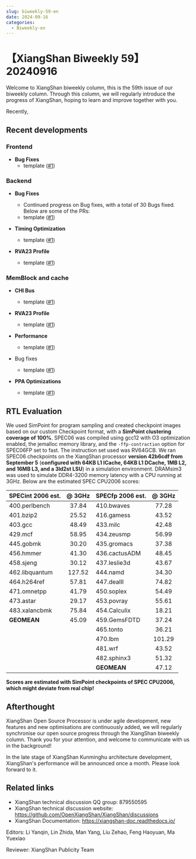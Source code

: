 ```yaml
---
slug: biweekly-59-en
date: 2024-09-16
categories:
  - Biweekly-en
---
```


# 【XiangShan Biweekly 59】20240916

Welcome to XiangShan biweekly column, this is the 59th issue of our biweekly column. Through this column, we will regularly introduce the progress of XiangShan, hoping to learn and improve together with you.

Recently,

<!-- more -->
## Recent developments

### Frontend

- **Bug Fixes**
    - template ([#1](https://github.com/OpenXiangShan/XiangShan/pull/1))

### Backend

- **Bug Fixes**
    - Continued progress on Bug fixes, with a total of 30 Bugs fixed. Below are some of the PRs:
    - template ([#1](https://github.com/OpenXiangShan/XiangShan/pull/1))

- **Timing Optimization**
    - template ([#1](https://github.com/OpenXiangShan/XiangShan/pull/1))

- **RVA23 Profile**
    - template ([#1](https://github.com/OpenXiangShan/XiangShan/pull/1))

### MemBlock and cache


- **CHI Bus**
    - template ([#1](https://github.com/OpenXiangShan/XiangShan/pull/1))

- **RVA23 Profile**
    - template ([#1](https://github.com/OpenXiangShan/XiangShan/pull/1))

- **Performance**
    - template ([#1](https://github.com/OpenXiangShan/XiangShan/pull/1))

- Bug fixes
    - template ([#1](https://github.com/OpenXiangShan/XiangShan/pull/1))

- **PPA Optimizations**
    - template ([#1](https://github.com/OpenXiangShan/XiangShan/pull/1))

## RTL Evaluation

We used SimPoint for program sampling and created checkpoint images based on our custom Checkpoint format, with a **SimPoint clustering coverage of 100%**. SPEC06 was compiled using gcc12 with O3 optimization enabled, the jemalloc memory library, and the `-ffp-contraction` option for SPEC06FP set to fast. The instruction set used was RV64GCB. We ran SPEC06 checkpoints on the XiangShan processor **version 42b6cdf from September 5** (**configured with 64KB L1 ICache, 64KB L1 DCache, 1MB L2, and 16MB L3, and a 3ld2st LSU**) in a simulation environment. DRAMsim3 was used to simulate DDR4-3200 memory latency with a CPU running at 3GHz. Below are the estimated SPEC CPU2006 scores:

| SPECint 2006 est. | @ 3GHz | SPECfp 2006 est.  | @ 3GHz |
| :---------------- | :----: | :---------------- | :----: |
| 400.perlbench     | 37.84  | 410.bwaves        | 77.28  |
| 401.bzip2         | 25.52  | 416.gamess        | 43.52  |
| 403.gcc           | 48.49  | 433.milc          | 42.48  |
| 429.mcf           | 58.95  | 434.zeusmp        | 56.99  |
| 445.gobmk         | 30.20  | 435.gromacs       | 37.38  |
| 456.hmmer         | 41.30  | 436.cactusADM     | 48.45  |
| 458.sjeng         | 30.12  | 437.leslie3d      | 43.67  |
| 462.libquantum    | 127.52 | 444.namd          | 34.30  |
| 464.h264ref       | 57.81  | 447.dealII        | 74.82  |
| 471.omnetpp       | 41.79  | 450.soplex        | 54.49  |
| 473.astar         | 29.17  | 453.povray        | 55.61  |
| 483.xalancbmk     | 75.84  | 454.Calculix      | 18.21  |
| **GEOMEAN**       | 45.09  | 459.GemsFDTD      | 37.24  |
|                   |        | 465.tonto         | 36.21  |
|                   |        | 470.lbm           | 101.29 |
|                   |        | 481.wrf           | 43.52  |
|                   |        | 482.sphinx3       | 51.32  |
|                   |        | **GEOMEAN**       | 47.12  |

**Scores are estimated with SimPoint checkpoints of SPEC CPU2006, which might deviate from real chip!**

## Afterthought

XiangShan Open Source Processor is under agile development, new features and new optimisations are continuously added, we will regularly synchronise our open source progress through the XiangShan biweekly column. Thank you for your attention, and welcome to communicate with us in the background!

In the late stage of XiangShan Kunminghu architecture development, XiangShan's performance will be announced once a month. Please look forward to it.

## Related links

* XiangShan technical discussion QQ group: 879550595
* XiangShan technical discussion website: https://github.com/OpenXiangShan/XiangShan/discussions
* XiangShan Documentation: https://xiangshan-doc.readthedocs.io/

Editors: Li Yanqin, Lin Zhida, Man Yang, Liu Zehao, Feng Haoyuan, Ma Yuexiao

Reviewer: XiangShan Publicity Team
